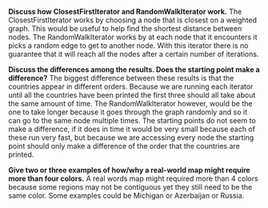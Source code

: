 ﻿**Discuss how ClosestFirstIterator and RandomWalkIterator work.**
The ClosestFirstIterator works by choosing a node that is closest on a weighted graph. This would be useful to help find the shortest distance between nodes. The RandomWalkIterator works by at each node that it encounters it picks a random edge to get to another node. With this iterator there is no guarantee that it will reach all the nodes after a certain number of iterations. 

**Discuss the differences among the results. Does the starting point make a difference?**
The biggest difference between these results is that the countries appear in different orders. Because we are running each iterator until all the countries have been printed the first three should all take about the same amount of time. The RandomWalkIterator however, would be the one to take longer because it goes through the graph randomly and so it can go to the same node multiple times. The starting points do not seem to make a difference, if it does in time it would be very small because each of these run very fast, but because we are accessing every node the starting point should only make a difference of the order that the countries are printed. 

**Give two or three examples of how/why a real-world map might require more than four colors.**
A real words map might required more than 4 colors because some regions may not be contiguous yet they still need to be the same color. Some examples could be Michigan or Azerbaijan or Russia.  
